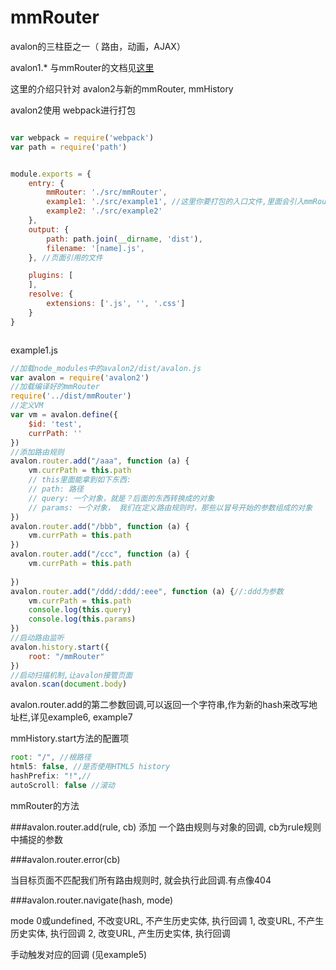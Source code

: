 mmRouter
=========================

avalon的三柱臣之一（ 路由，动画，AJAX）

avalon1.* 与mmRouter的文档见[这里](https://github.com/RubyLouvre/mmRouter/blob/0.9/README.md)

这里的介绍只针对 avalon2与新的mmRouter, mmHistory


avalon2使用 webpack进行打包

```javascript

var webpack = require('webpack')
var path = require('path')


module.exports = {
    entry: {
        mmRouter: './src/mmRouter',
        example1: './src/example1', //这里你要打包的入口文件,里面会引入mmRouter,avalon2
        example2: './src/example2'
    },
    output: {
        path: path.join(__dirname, 'dist'),
        filename: '[name].js',
    }, //页面引用的文件

    plugins: [
    ],
    resolve: {
        extensions: ['.js', '', '.css']
    }
}



```


example1.js

```javascript
//加载node_modules中的avalon2/dist/avalon.js
var avalon = require('avalon2')
//加载编译好的mmRouter
require('../dist/mmRouter')
//定义VM
var vm = avalon.define({
    $id: 'test',
    currPath: ''
})
//添加路由规则
avalon.router.add("/aaa", function (a) {
    vm.currPath = this.path
    // this里面能拿到如下东西:
    // path: 路径
    // query: 一个对象，就是？后面的东西转换成的对象
    // params: 一个对象， 我们在定义路由规则时，那些以冒号开始的参数组成的对象
})
avalon.router.add("/bbb", function (a) {
    vm.currPath = this.path
})
avalon.router.add("/ccc", function (a) {
    vm.currPath = this.path
    
})
avalon.router.add("/ddd/:ddd/:eee", function (a) {//:ddd为参数
    vm.currPath = this.path
    console.log(this.query)
    console.log(this.params)
})
//启动路由监听
avalon.history.start({
    root: "/mmRouter"
})
//启动扫描机制,让avalon接管页面
avalon.scan(document.body)

```

avalon.router.add的第二参数回调,可以返回一个字符串,作为新的hash来改写地址栏,详见example6, example7


mmHistory.start方法的配置项

```javascript
root: "/", //根路径
html5: false, //是否使用HTML5 history 
hashPrefix: "!",//
autoScroll: false //滚动

```


mmRouter的方法

###avalon.router.add(rule, cb) 
添加 一个路由规则与对象的回调, cb为rule规则中捕捉的参数

###avalon.router.error(cb)

当目标页面不匹配我们所有路由规则时, 就会执行此回调.有点像404

###avalon.router.navigate(hash, mode)

mode
0或undefined, 不改变URL, 不产生历史实体, 执行回调
1,            改变URL, 不产生历史实体,   执行回调
2,            改变URL, 产生历史实体,    执行回调

手动触发对应的回调 (见example5)


